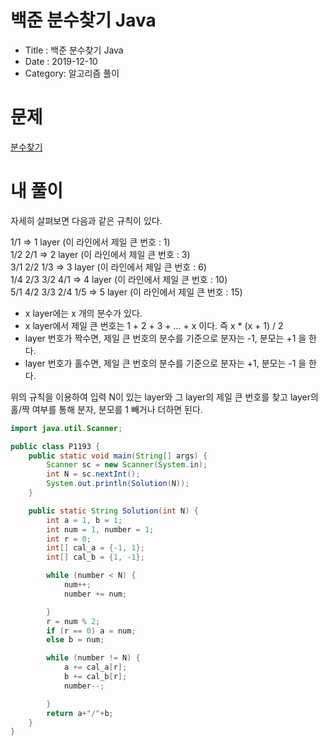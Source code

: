 # 백준 분수찾기 Java

- Title : 백준 분수찾기 Java
- Date : 2019-12-10
- Category: 알고리즘 풀이

# 문제

[분수찾기](https://www.acmicpc.net/problem/1193)

# 내 풀이

자세히 살펴보면 다음과 같은 규칙이 있다.

1/1 => 1 layer (이 라인에서 제일 큰 번호 : 1)  
1/2 2/1 => 2 layer (이 라인에서 제일 큰 번호 : 3)  
3/1 2/2 1/3 => 3 layer (이 라인에서 제일 큰 번호 : 6)  
1/4 2/3 3/2 4/1 => 4 layer (이 라인에서 제일 큰 번호 : 10)  
5/1 4/2 3/3 2/4 1/5 => 5 layer (이 라인에서 제일 큰 번호 : 15)

- x layer에는 x 개의 분수가 있다.
- x layer에서 제일 큰 번호는 1 + 2 + 3 + ... + x 이다. 즉 x \* (x + 1) / 2
- layer 번호가 짝수면, 제일 큰 번호의 분수를 기준으로 분자는 -1, 분모는 +1 을 한다.
- layer 번호가 홀수면, 제일 큰 번호의 분수를 기준으로 분자는 +1, 분모는 -1 을 한다.

위의 규칙을 이용하여 입력 N이 있는 layer와 그 layer의 제일 큰 번호를 찾고 layer의 홀/짝 여부를 통해 분자, 분모를 1 빼거나 더하면 된다.

```java
import java.util.Scanner;

public class P1193 {
	public static void main(String[] args) {
		Scanner sc = new Scanner(System.in);
		int N = sc.nextInt();
		System.out.println(Solution(N));
	}

	public static String Solution(int N) {
		int a = 1, b = 1;
		int num = 1, number = 1;
		int r = 0;
		int[] cal_a = {-1, 1};
		int[] cal_b = {1, -1};

		while (number < N) {
			num++;
			number += num;

		}
		r = num % 2;
		if (r == 0) a = num;
		else b = num;

		while (number != N) {
			a += cal_a[r];
			b += cal_b[r];
			number--;

		}
		return a+"/"+b;
	}
}
```
